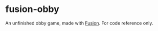 # fusion-obby

An unfinished obby game, made with [Fusion](https://github.com/dphfox/Fusion).
For code reference only.
